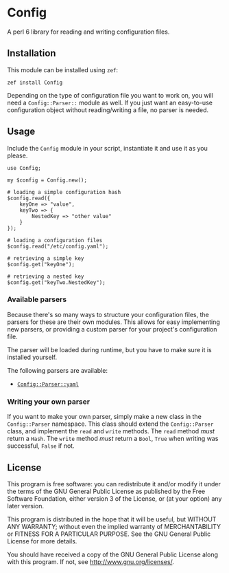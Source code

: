 # Config
A perl 6 library for reading and writing configuration files.

## Installation
This module can be installed using `zef`:

```
zef install Config
```

Depending on the type of configuration file you want to work on, you will need a
`Config::Parser::` module as well. If you just want an easy-to-use configuration
object without reading/writing a file, no parser is needed.

## Usage
Include the `Config` module in your script, instantiate it and use it as you
please.

```perl6
use Config;

my $config = Config.new();

# loading a simple configuration hash
$config.read({
    keyOne => "value",
    keyTwo => {
        NestedKey => "other value"
    }
});

# loading a configuration files
$config.read("/etc/config.yaml");

# retrieving a simple key
$config.get("keyOne");

# retrieving a nested key
$config.get("keyTwo.NestedKey");
```

### Available parsers
Because there's so many ways to structure your configuration files, the parsers
for these are their own modules. This allows for easy implementing new parsers,
or providing a custom parser for your project's configuration file.

The parser will be loaded during runtime, but you have to make sure it is
installed yourself.

The following parsers are available:

- [`Config::Parser::yaml`](https://github.com/scriptkitties/p6-Config-Parser-yaml)

### Writing your own parser
If you want to make your own parser, simply make a new class in the
`Config::Parser` namespace. This class should extend the `Config::Parser` class,
and implement the `read` and `write` methods. The `read` method *must* return a
`Hash`. The `write` method *must* return a `Bool`, `True` when writing was
successful, `False` if not.

## License
This program is free software: you can redistribute it and/or modify it under
the terms of the GNU General Public License as published by the Free Software
Foundation, either version 3 of the License, or (at your option) any later
version.

This program is distributed in the hope that it will be useful, but WITHOUT ANY
WARRANTY; without even the implied warranty of MERCHANTABILITY or FITNESS FOR A
PARTICULAR PURPOSE.  See the GNU General Public License for more details.

You should have received a copy of the GNU General Public License along with
this program.  If not, see <http://www.gnu.org/licenses/>.
